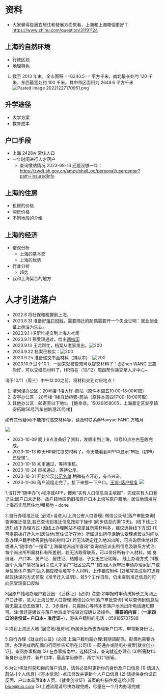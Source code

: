 # 资料
- 大家覺得從適宜居住和發展方面來看，上海和上海哪個更好？https://www.zhihu.com/question/31191124 

## 上海的自然环境
- 行政区划
- 地理特色
1. 截至 2013 年末，全市面积 ==6340.5== 平方千米，南北最长处约 120 千米，东西最宽处约 100 千米。其中市区面积为 2648.6 平方千米 ![Pasted image 20221227170951.png](https://s2.loli.net/2022/12/27/8hDPwGk9ZSemaBQ.png)
## 升学途径
- 大学方案
- 教育成本
## 户口手段
- 上海 2428w 常住人口
- 一年时间进行人才落户
	- 查询缴纳情况 2023-08-16 还是没够一年： https://zwdt.sh.gov.cn/smzy/shell_pc/personal/usercenter?path=insuredInfo
## 上海的住房
- 租房的价格
- 购房价格
- 不同地段的介绍

## 上海的经济
- 宏观分析 
	- 上海的基本面
	- 上海的优势
- 行业分析
	- 趋势
- 我和上海契合的地方

# 人才引进落户
- 2022.8 将社保和税挪到上海。
- 2023.8.31 准备好[落户材料](note/1.%20人才引进落户申请材料包-230814/C1371-王震-人才引进-漕河泾/2-申报信息表.xlsx)，需要随迁的配偶需要开一个失业证明：就业创业证上标注为失业。
- 2023.9.1 HR帮忙提交到上海人社局
- 2023.9.11 预受理通过，给出[调档函](note/files/王震-调档函.pdf)
- 2023.9.13 王龙帮忙，档案从老家发出。![200](note/files/Pasted%20image%2020230919115439.png)
- 2023.9.22 档案已核实：![200](note/files/img_v2_b07b19de-2566-42ae-91d8-4c789c3310dg.jpg)
- 2023.9.25 准备递交书面材料（排队中）：![200](note/files/img_v2_e9b494b8-f995-40f1-9f48-90108d96fcbg.jpg)
- 2023.10.9 过个10.1，一回来就被告知可以提交材料了：@Zhen WANG 王震 
你好，可以交纸质材料了，HR将在（10/12）周四帮你递交至人才中心~

请于10/11（周三）中午12:00之前，将材料交到对应地点！
1. 漕河泾办公区：20号楼-1楼大厅-蔚站（原件本周五10:00-18:00可取）
2. 安亭办公区：20号楼-1楼自助柜旁-蔚站（原件本周四17:00-18:00可取）
3. 其他办公区：邮寄至以下地址
【鲍幸瑶，15026858005，上海嘉定区安亭镇安拓路56号汽车创新港20号楼】

如有其他疑问/不能按时递交材料等，请及时联系@Haoyue FANG 方皓月

![](note/files/img_v2_33c13e9a-4822-4a2e-8c3b-4ce82c85d5dg.jpg)
- 2023-10-09 晚上9点准备好了资料，发顺丰到上海，10号10点左右签收完成。
- 2023-10-13 昨天HR帮忙提交材料了。今天能看到APP中显示“审批（初审）已受理”。
- 2023-10-18 初审通过，等待审核。
- 2023-10-24 审核通过，等待公示。
- 2023-10-31 开始公示[公示名单](note/files/《上海市引进人才申办本市常住户口》公示名单_公示公告_上海市人力资源和社会保障局.pdf) 稍微有点开心，有点兴奋。
- 2023-11-06 落户流程走完了。接下来挪一下户口。[王震-落户批复](note/files/王震-落户批复.pdf)
![](note/files/Pasted%20image%2020231106100612.png)

1.请打开“随申办”小程序或APP，搜索“实有人口信息自主填报”，完成实有人口登记注:因户口未迁移，故户籍地区仍旧按原户口本上填写原户籍地，居住地请填写上海市实际居住地/租房地 - done

2.自行办理准迁证 (必须):请进入[上海公安人口管理] 微信公众号[落户审批查询] 查询准迁信息,若已查询到准迁信息按如下操作 (同步信息约需10天)。(线下线上2选1)
线下办理方式 (因线上办理网站不稳定且所需材料多，建议选择线下方式):(1)可提前拨打迁入地(居住地/居住证所在地》所属派出所电话确认受理点营业时间以及办理户籍手续需要携带的材料(2) 若无法确定迁入地派出所，可咨询居住地社区或进入“随申办”一搜索“上海属地派出所查询”查询对应派出所信息及联系方式注:每个派出所所需材料有所差别，若无法取得联系，可以带好所有个人材料，如:身份证、户口本、房产证、居住证、结婚证、子女出生证明等。
线上办理方式
(1)根据个人落户情况搜索[引进人才落户“社区公共户”]或[经人保审批申请办理家庭户或单位集体户落户]进入相应模块填写个人材料，上传相应附件
(2)填写完成后可选择邮政快递的方式领取《准予迁入证明》，若5个工作日后，仍未查到准迁信息的可向原受理窗口反映

3回原户籍地办理户籍迁出-《迁移证》(必须)
注意:如申报时申请洗择长三角网上户口迁移，进入[上海公安人口管理]微信公众号[落户审批查询] 可以查询到信息后般无需主动去做第1、2、3步操作，只需耐心等待本市落户地派出所电话通知即可。注:但还是建议与落户地派出所先做对应确认及操作。
**需要的内容**：（**一家四口的身份证~ 户口本~ 准迁证~**），港头户籍科的电话：059185737589

4.须到上海迁入地 (居住地/租房地)所属派出所去办理新户口本、申领新身份证。

5.自行办理《就业创业证》(必须:上海户籍均需办理:若随调配偶，配偶也需要办理，办理完成后配偶自行同步告知所在公司(1) 一网通办或随电办搜索[就业创业证]，查阅办事指南
(2) 在办事指南中，选择区域，查询就近办理点
(3)所需材料:新身份证原件、新户口本、最高学历原件、两寸照片1张等。

6.为让HR及时获知你的落户消息，请务必及时更新你的身份及户口信息
(1) 请进入蔚站-[个人信息] -[基本信息] -点击修改并更新个人户口信息
(2) 请提供身份证正反面、户口本首页8本人页、《就业创业证》首页的扫描件发送给小蔚<blue@nio.com>
(3)上述流程请尽快办理完成，尽量在一个月内办理完成

